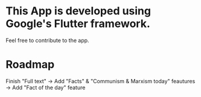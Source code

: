 # This App is developed using Google's Flutter framework. 
Feel free to contribute to the app.

# Roadmap

Finish "Full text" -> Add "Facts" & "Communism & Marxism today" feautures -> Add "Fact of the day" feature
